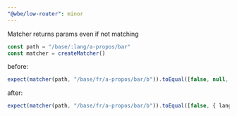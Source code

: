 ```yaml
---
"@wbe/low-router": minor
---
```


Matcher returns params even if not matching

```ts
const path = "/base/:lang/a-propos/bar"
const matcher = createMatcher()
```

before:
```ts
expect(matcher(path, "/base/fr/a-propos/bar/b")).toEqual([false, null, null, null])
```

after:
```ts
expect(matcher(path, "/base/fr/a-propos/bar/b")).toEqual([false, { lang: "fr" }, {}, null])
```
